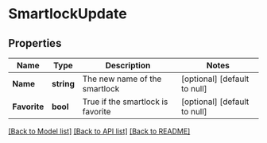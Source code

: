 # SmartlockUpdate

## Properties
Name | Type | Description | Notes
------------ | ------------- | ------------- | -------------
**Name** | **string** | The new name of the smartlock | [optional] [default to null]
**Favorite** | **bool** | True if the smartlock is favorite | [optional] [default to null]

[[Back to Model list]](../README.md#documentation-for-models) [[Back to API list]](../README.md#documentation-for-api-endpoints) [[Back to README]](../README.md)


